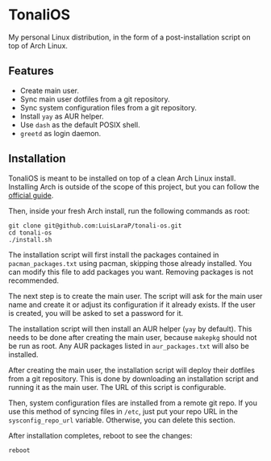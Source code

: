 # TonaliOS

My personal Linux distribution, in the form of a post-installation script on top of Arch Linux.

## Features

- Create main user.
- Sync main user dotfiles from a git repository.
- Sync system configuration files from a git repository.
- Install `yay` as AUR helper.
- Use `dash` as the default POSIX shell.
- `greetd` as login daemon.

## Installation

TonaliOS is meant to be installed on top of a clean Arch Linux install. Installing Arch is outside of the scope of this project, but you can follow the [official guide](https://wiki.archlinux.org/title/Installation_guide).

Then, inside your fresh Arch install, run the following commands as root:

	git clone git@github.com:LuisLaraP/tonali-os.git
	cd tonali-os
	./install.sh

The installation script will first install the packages contained in `pacman_packages.txt` using pacman, skipping those already installed. You can modify this file to add packages you want. Removing packages is not recommended.

The next step is to create the main user. The script will ask for the main user name and create it or adjust its configuration if it already exists. If the user is created, you will be asked to set a password for it.

The installation script will then install an AUR helper (`yay` by default). This needs to be done after creating the main user, because `makepkg` should not be run as root. Any AUR packages listed in `aur_packages.txt` will also be installed.

After creating the main user, the installation script will deploy their dotfiles from a git repository. This is done by downloading an installation script and running it as the main user. The URL of this script is configurable.

Then, system configuration files are installed from a remote git repo. If you use this method of syncing files in `/etc`, just put your repo URL in the `sysconfig_repo_url` variable. Otherwise, you can delete this section.

After installation completes, reboot to see the changes:

	reboot
